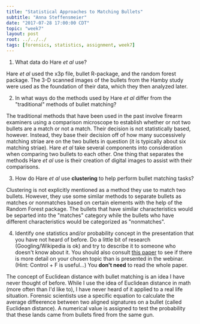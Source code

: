 ```yaml
---
title: "Statistical Approaches to Matching Bullets"
subtitle: "Anna Steffensmeier"
date: "2017-07-28 17:00:00 CDT"
topic: "week7"
layout: post
root: ../../../
tags: [forensics, statistics, assignment, week7]
---
```

 

1. What data do Hare *et al* use? 

Hare *et al* used the x3p file, bullet R-package, and the random forest package. The 3-D scanned images of the bullets from the Hamby study were used as the foundation of their data, which they then analyzed later.

2. In what ways do the methods used by Hare *et al* differ from the "traditional" methods of bullet matching? 

The traditional methods that have been used in the past involve firearm examiners using a comparison microscope to establish whether or not two bullets are a match or not a match. Their decision is not statistically based, however. Instead, they base their decision off of how many successively matching striae are on the two bullets in question (it is typically about six matching striae). Hare *et al* take several components into consideration when comparing two bullets to each other. One thing that separates the methods Hare *et al* use  is their creation of digital images to assist with their comparisons.

3. How do Hare *et al* use **clustering** to help perform bullet matching tasks? 

Clustering is not explicitly mentioned as a method they use to match two bullets. However, they use some similar methods to separate bullets as matches or nonmatches based on certain elements with the help of the Random Forest package. The bullets that have similar characteristics would be separted into the "matches" category while the bullets who have different characteristics would be categorized as "nonmatches".

4. Identify one statistics and/or probability concept in the presentation that you have not heard of before. Do a little bit of research (Googling/Wikipedia is ok) and try to describe it to someone who doesn't know about it. You should also consult [this paper](bulletmatchingpaper.pdf) to see if there is more detail on your chosen topic than is presented in the webinar. (Hint: Control + F is useful...) You **don't need** to read the whole paper.

The concept of Euclidean distance with bullet matching is an idea I have never thought of before. While I use the idea of Euclidean distance in math (more often than I'd like to), I have never heard of it applied to a real life situation. Forensic scientists use a specific equation to calculate the average diffeerence between two aligned signatures on a bullet (called Euclidean distance). A numerical value is assigned to test the probability that these lands came from bullets fired from the same gun. 
